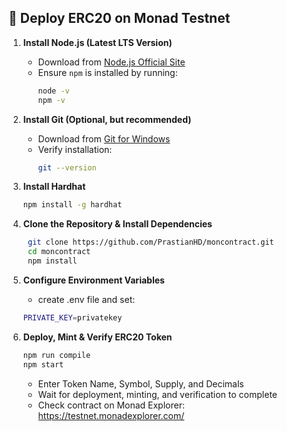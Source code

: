 ## 🚀 Deploy ERC20 on Monad Testnet 

1. **Install Node.js (Latest LTS Version)**
   - Download from [Node.js Official Site](https://nodejs.org/)
   - Ensure `npm` is installed by running:
     ```sh
     node -v
     npm -v
     ```

2. **Install Git (Optional, but recommended)**
   - Download from [Git for Windows](https://git-scm.com/download/win)
   - Verify installation:
     ```sh
     git --version
     ```

3. **Install Hardhat**
   ```sh
   npm install -g hardhat
   ```

4. **Clone the Repository & Install Dependencies**
   ```sh
    git clone https://github.com/PrastianHD/moncontract.git
    cd moncontract
    npm install
    ```

5. **Configure Environment Variables**
   - create .env file and set:
    ```sh
    PRIVATE_KEY=privatekey
    ```

6. **Deploy, Mint & Verify ERC20 Token**
    ```sh
    npm run compile
    npm start
    ```
   - Enter Token Name, Symbol, Supply, and Decimals
   - Wait for deployment, minting, and verification to complete
   - Check contract on Monad Explorer: https://testnet.monadexplorer.com/